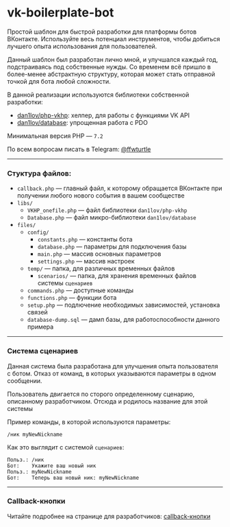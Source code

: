 # vk-boilerplate-bot

Простой шаблон для быстрой разработки для платформы ботов ВКонтакте.
Используйте весь потенциал инструментов, чтобы добиться лучшего опыта использования для пользователей.

Данный шаблон был разработан лично мной, и улучшался каждый год, подстраиваясь под собственные нужды.
Со временем всё пришло в более-менее абстрактную структуру, которая может стать отправной точкой для бота любой сложности.

В данной реализации используются библиотеки собственной разработки:
* [dan1lov/php-vkhp](https://github.com/dan1lov/php-vkhp): хелпер, для работы с функциями VK API
* [dan1lov/database](https://gist.github.com/dan1lov/8340c2ea8fa48d11f5c00238d2d83d10): упрощенная работа с PDO

Минимальная версия PHP — `7.2`

По всем вопросам писать в Telegram: [@ffwturtle](https://t.me/ffwturtle) 

---
### Стуктура файлов:
* `callback.php` — главный файл, к которому обращается ВКонтакте при получении любого нового события в вашем сообществе
* `libs/`
    * `VKHP_onefile.php` — файл библиотеки `dan1lov/php-vkhp`
    * `Database.php` — файл микро-библиотеки `dan1lov/database`
* `files/`
    * `config/`
        * `constants.php` — константы бота
        * `database.php` — параметры для подключения базы
        * `main.php` — массив основных параметров
        * `settings.php` — массив настроек
    * `temp/` — папка, для различных временных файлов
        * `scenarios/` — папка, для хранения временных файлов системы `сценариев`
    * `commands.php` — доступные команды
    * `functions.php` — функции бота
    * `setup.php` — подлючение необходимых зависимостей, установка связей
    * `database-dump.sql` — дамп базы, для работоспособности данного примера

---
### Система сценариев
Данная система была разработана для улучшения опыта пользователя с ботом. 
Отказ от команд, в которых указываются параметры в одном сообщении.

Пользователь двигается по сторого определенному сценарию, описанному разработчиком.
Отсюда и родилось название для этой системы

Пример команды, в которой используются параметры:
```
/ник myNewNickname
```

Как это выглядит с системой `сценариев`:
```
Польз.: /ник
Бот:    Укажите ваш новый ник
Польз.: myNewNickname
Бот:    Теперь ваш новый ник: myNewNickname
```

---
### Callback-кнопки
Читайте подробнее на странице для разработчиков: [callback-кнопки](https://dev.vk.com/api/bots/development/keyboard#Callback-%D0%BA%D0%BD%D0%BE%D0%BF%D0%BA%D0%B8)
